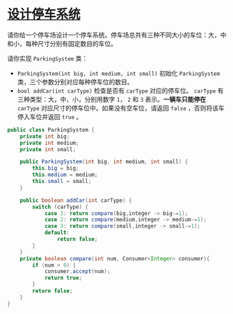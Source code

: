 # [设计停车系统](https://leetcode-cn.com/problems/design-parking-system/)

请你给一个停车场设计一个停车系统。停车场总共有三种不同大小的车位：大，中和小，每种尺寸分别有固定数目的车位。

请你实现 `ParkingSystem` 类：

- `ParkingSystem(int big, int medium, int small)` 初始化 `ParkingSystem` 类，三个参数分别对应每种停车位的数目。
- `bool addCar(int carType)` 检查是否有 `carType` 对应的停车位。 `carType` 有三种类型：大，中，小，分别用数字 `1`， `2` 和 `3` 表示。**一辆车只能停在** `carType` 对应尺寸的停车位中。如果没有空车位，请返回 `false` ，否则将该车停入车位并返回 `true` 。

```java
public class ParkingSystem {
    private int big;
    private int medium;
    private int small;

    public ParkingSystem(int big, int medium, int small) {
        this.big = big;
        this.medium = medium;
        this.small = small;
    }

    public boolean addCar(int carType) {
        switch (carType) {
            case 1: return compare(big,integer -> big-=1);
            case 2: return compare(medium,integer -> medium-=1);
            case 3: return compare(small,integer -> small-=1);
            default:
                return false;
        }
    }
    private boolean compare(int num, Consumer<Integer> consumer){
        if (num > 0) {
            consumer.accept(num);
            return true;
        }
        return false;
    }
}
```